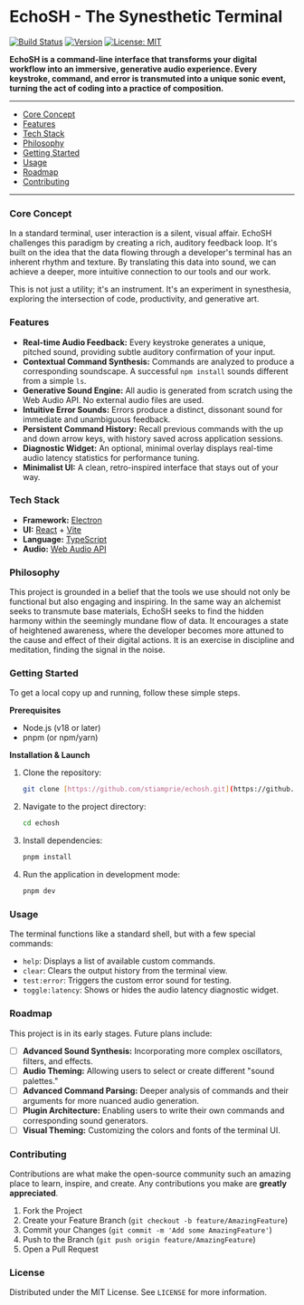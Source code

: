 # EchoSH - The Synesthetic Terminal

[![Build Status](https://img.shields.io/badge/build-passing-brightgreen)](https://github.com) 
[![Version](https://img.shields.io/badge/version-0.1.0-blue)](https://github.com)
[![License: MIT](https://img.shields.io/badge/License-MIT-yellow.svg)](https://opensource.org/licenses/MIT)

**EchoSH is a command-line interface that transforms your digital workflow into an immersive, generative audio experience. Every keystroke, command, and error is transmuted into a unique sonic event, turning the act of coding into a practice of composition.**

---

* [Core Concept](#core-concept)
* [Features](#features)
* [Tech Stack](#tech-stack)
* [Philosophy](#philosophy)
* [Getting Started](#getting-started)
* [Usage](#usage)
* [Roadmap](#roadmap)
* [Contributing](#contributing)

---

### Core Concept

In a standard terminal, user interaction is a silent, visual affair. EchoSH challenges this paradigm by creating a rich, auditory feedback loop. It's built on the idea that the data flowing through a developer's terminal has an inherent rhythm and texture. By translating this data into sound, we can achieve a deeper, more intuitive connection to our tools and our work.

This is not just a utility; it's an instrument. It's an experiment in synesthesia, exploring the intersection of code, productivity, and generative art.

### Features

* **Real-time Audio Feedback:** Every keystroke generates a unique, pitched sound, providing subtle auditory confirmation of your input.
* **Contextual Command Synthesis:** Commands are analyzed to produce a corresponding soundscape. A successful `npm install` sounds different from a simple `ls`.
* **Generative Sound Engine:** All audio is generated from scratch using the Web Audio API. No external audio files are used.
* **Intuitive Error Sounds:** Errors produce a distinct, dissonant sound for immediate and unambiguous feedback.
* **Persistent Command History:** Recall previous commands with the up and down arrow keys, with history saved across application sessions.
* **Diagnostic Widget:** An optional, minimal overlay displays real-time audio latency statistics for performance tuning.
* **Minimalist UI:** A clean, retro-inspired interface that stays out of your way.

### Tech Stack

* **Framework:** [Electron](https://www.electronjs.org/)
* **UI:** [React](https://reactjs.org/) + [Vite](https://vitejs.dev/)
* **Language:** [TypeScript](https://www.typescriptlang.org/)
* **Audio:** [Web Audio API](https://developer.mozilla.org/en-US/docs/Web/API/Web_Audio_API)

### Philosophy

This project is grounded in a belief that the tools we use should not only be functional but also engaging and inspiring. In the same way an alchemist seeks to transmute base materials, EchoSH seeks to find the hidden harmony within the seemingly mundane flow of data. It encourages a state of heightened awareness, where the developer becomes more attuned to the cause and effect of their digital actions. It is an exercise in discipline and meditation, finding the signal in the noise.

### Getting Started

To get a local copy up and running, follow these simple steps.

**Prerequisites**

* Node.js (v18 or later)
* pnpm (or npm/yarn)

**Installation & Launch**

1.  Clone the repository:
    ```sh
    git clone [https://github.com/stiamprie/echosh.git](https://github.com/stiamprie/echosh.git)
    ```
2.  Navigate to the project directory:
    ```sh
    cd echosh
    ```
3.  Install dependencies:
    ```sh
    pnpm install
    ```
4.  Run the application in development mode:
    ```sh
    pnpm dev
    ```

### Usage

The terminal functions like a standard shell, but with a few special commands:

* `help`: Displays a list of available custom commands.
* `clear`: Clears the output history from the terminal view.
* `test:error`: Triggers the custom error sound for testing.
* `toggle:latency`: Shows or hides the audio latency diagnostic widget.

### Roadmap

This project is in its early stages. Future plans include:

* [ ] **Advanced Sound Synthesis:** Incorporating more complex oscillators, filters, and effects.
* [ ] **Audio Theming:** Allowing users to select or create different "sound palettes."
* [ ] **Advanced Command Parsing:** Deeper analysis of commands and their arguments for more nuanced audio generation.
* [ ] **Plugin Architecture:** Enabling users to write their own commands and corresponding sound generators.
* [ ] **Visual Theming:** Customizing the colors and fonts of the terminal UI.

### Contributing

Contributions are what make the open-source community such an amazing place to learn, inspire, and create. Any contributions you make are **greatly appreciated**.

1.  Fork the Project
2.  Create your Feature Branch (`git checkout -b feature/AmazingFeature`)
3.  Commit your Changes (`git commit -m 'Add some AmazingFeature'`)
4.  Push to the Branch (`git push origin feature/AmazingFeature`)
5.  Open a Pull Request

### License

Distributed under the MIT License. See `LICENSE` for more information.
